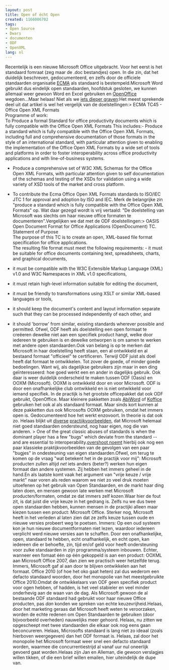 ```yaml
---
layout: post
title: Open of écht Open
created: 1166006702
tags:
- Open Source
- Dwars
- documenten
- ODF
- OpenXML
lang: nl
---
```

Recentelijk is een nieuwe Microsoft Office uitgebracht. Voor het eerst is het standaard fomraat (zeg maar de .doc bestandjes) open. In die zin, dat het duidelijk beschreven, gedocumenteerd, en zelfs door de officiele standaarden organisatie [ECMA](http://www.ecma-international.org/memento/index.html) als standaard is bestempeld.Microsoft Word gebruikt dus eindelijk open standaarden, hoofdstuk gesloten, we kunnen allemaal weer gewoon Word en Excel gebruiken en [OpenOffice](http://nl.openoffice.org/) wegdoen...Maar helaas! Niet als we [iets dieper graven](http://www.groklaw.net/article.php?story=20061212025314700):<!--break-->Het meest sprekende deel uit dat artikel is wel het vergelijk van de doelstellingen:>     ECMA TC45 - Office Open XML Formats<br />    Programme of work:<br />    To Produce a formal Standard for office productivity documents which is fully compatible with the Office Open XML Formats This includes:-   Produce a standard which is fully compatible with the Office Open XML Formats, including full and comprehensive documentation of those formats in the style of an international standard, with particular attention given to enabling the implementation of the Office Open XML Formats by a wide set of tools and platforms in order to foster interoperability across office productivity applications and with line-of-business systems.  


-  Produce a comprehensive set of W3C XML Schemas for the Office Open XML Formats, with particular attention given to self documentation of the schemas and testing of the XSDs for validation using a wide variety of XSD tools of the market and cross platform.  


-  To contribute the Ecma Office Open XML Formats standards to ISO/IEC JTC 1 for approval and adoption by ISO and IEC.
Merk de belangrijke zin "produce a standard which is fully compatible with the Office Open XML Formats" op. Wat daar gezegd wordt is vrij vertaald: "De doelstelling van Microsoft was slechts om haar nieuwe office formaten te documenteren".Vergelijken we dat met de ODF doelstellingen:>     OASIS Open Document Format for Office Applications (OpenDocument) TC. <br />Statement of Purpose<br />    The purpose of this TC is to create an open, XML-based file format specification for office applications.<br />    The resulting file format must meet the following requirements:  -  it must be suitable for office documents containing text, spreadsheets, charts, and graphical documents,  


-  it must be compatible with the W3C Extensible Markup Language (XML) v1.0 and W3C Namespaces in XML v1.0 specifications,  


-  it must retain high-level information suitable for editing the document,  


-  it must be friendly to transformations using XSLT or similar XML-based languages or tools,  


-  it should keep the document's content and layout information separate such that they can be processed independently of each other, and  


-  it should 'borrow' from similar, existing standards wherever possible and permitted.
Ofwel, ODF heeft als doelstelling een open formaat te creëeren dewelke niet aan een specifiek product hangt, welke door iedereen te gebruiken is en dewelke ontworpen is om samen te werken met andere open standaarden.Ook van belang is op te merken dat Microsoft in haar doelstelling heeft staan, een al ontwikkeld en al bestaand formaat "officieel" te certificeren. Terwijl ODF juist als doel heeft dat formaat te ontwikkelen. Tot zover de goede, of minder goede bedoelingen. Want wij, als dagelijkse gebruikers zijn maar in een ding geïnteresseerd: hoe goed werkt een en ander in dagelijks gebruik. Ook daar is weer duidelijk onderscheid te maken tussen ODF (Oasis) en OOXM (Microsoft). OOXM is ontwikkeld door en voor Microsoft. ODF is door een onafhankelijke club ontwikkeld en is niet ontwikkeld voor iemand specifiek. In de practijk is het grootste officepakket dat ook ODF gebruikt, OpenOffice. Maar kleinere pakketten zoals [AbiWord](http://www.abisource.com/) of [Koffice](http://www.koffice.org/) gebruiken het ook al als standaard formaat. Maar sinds kort kunnen al deze pakketten dus ook Microsofts OOXM gebruiken, omdat het immers open is. Gedocumenteerd hoe het werkt enzovoort. In theorie is dat ook zo. Helaas blijkt uit [diverse](http://news.com.com/2100-1032-5088642.html) [practijkvoorbeelden](http://www.networkworld.com/news/2000/0511kerberos.html), dat Microsoft helemaal niet goed standaarden ondersteund, nog haar eigen, nog die van anderen. > One of the great classic abuses of standards is when the dominant player has a few "bugs" which deviate from the standard -- and are essential to interoperability.[overshoot noemt](http://www.groklaw.net/comment.php?mode=display&sid=20061208135621706&title=You%20missed%20one%2C%20PJ&type=article&order=&hideanonymous=0&pid=0#c515185) hierbij ook nog een paar klassieke praktijkvoorbeelden van de gevolgen van een paar "bugjes" in ondesteuning van eigen standaarden.Ofwel, om terug te komen op de vraag "wat betekent het in de practijk voor mij": Microsoft producten zullen altijd _net_ iets anders (beter?) werken hun eigen formaat dan andere systemen. Zij hebben het immers geheel in de hand.En als laatste komt vaak het argument van "vrije keuze / vrije markt" naar voren als reden waarom we niet zo veel druk moeten uitoefenen op het gebruik van Open Standaarden, en de markt haar ding laten doen, en mensen gewoon late werken met Microsoft producten/formaten, omdat ze dat immers zelf kozen.Waar hier de fout zit, is dat juist die vrije keuze in het gedrang is. Zelfs nu we dus twee open standaarden hebben, kunnen mensen in de practijki alleen maar kiezen tussen een product: Microsoft Office. Sterker nog, Microsoft heeft in het verleden al laten zien dat ze zelfs keuze tussen oude en nieuwe versies probeert weg te poetsen. Immers: Op een oud systeem kon je hun nieuwe documentformaten niet lezen, waardoor iedereen verplicht werd nieuwe versies aan te schaffen. Door een onafhankelijke, open, standaard te hebben, echt onafhankelijk, en echt open, kan iedereen die er behoefte, zin, tijd en/of geld voor heeft ondersteuning voor zulke standaarden in zijn programma/systeem inbouwen. Echter, wanneer een fomaat één op één gekoppeld is aan een product: OOXML aan Microsoft Office 2007, dan zien we practisch weer hetzelfde terug. Immers, Microsoft gaf al aan door te blijven ontwikkelen aan het formaat. Office 2010 (of hoe het oko gaat heten) zal dus wederom een defacto standaard woorden, door het monopolie van het meestgebruikte Office 2010.Omdat de ontwikkelaars van ODF geen specifiek product voor ogen hebben, of hadden, is het veel stabieler en veel minder onderhevig aan de waan van de dag. Als Microsoft gewoon de al bestaande ODF standaard had gebruikt voor haar nieuwe Office producten, pas _dan_ konden we spreken van echte keuzevrijheid.Helaas, door het marketing geraas dat Microsoft heeft weten te veroorzaken, worden de echte redenen om Open Standaarden te gebruiken (door bijvoorbeeld overheden) nauwelijks meer gehoord. Helaas, nu zitten we opgescheept met twee standaarden die elkaar ook nog eens gaan beconcureren. Helaas, Microsofts standaard is lang niet zo ideaal (zoals hierboven weergegeven) dan het ODF formaat is. Helaas, zal door het monopolie het Microsoft formaat weer snel een defacto standaard worden, waarmee die concurrentiestrijd al vanaf uur nul oneerlijk gevoerd gaat worden.Helaas zijn Jan en Alleman, die gewoon verslagjes willen tikken, of die een brief willen emailen, hier uiteindelijk de dupe van. 

